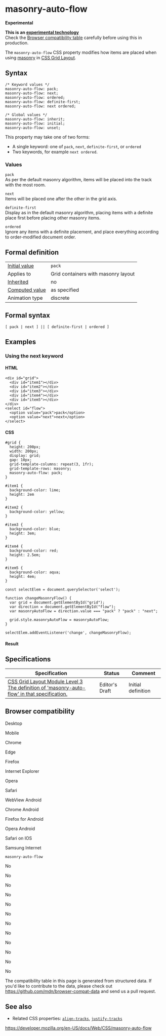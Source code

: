 # masonry-auto-flow

**Experimental**

**This is an [experimental technology](https://developer.mozilla.org/en-US/docs/MDN/Guidelines/Conventions_definitions#experimental)**  
Check the [Browser compatibility table](#browser_compatibility) carefully before using this in production.

The `masonry-auto-flow` CSS property modifies how items are placed when using [masonry](css_grid_layout/masonry_layout) in [CSS Grid Layout](css_grid_layout).

## Syntax

    /* Keyword values */
    masonry-auto-flow: pack;
    masonry-auto-flow: next;
    masonry-auto-flow: ordered;
    masonry-auto-flow: definite-first;
    masonry-auto-flow: next ordered;

    /* Global values */
    masonry-auto-flow: inherit;
    masonry-auto-flow: initial;
    masonry-auto-flow: unset;

This property may take one of two forms:

- A single keyword: one of `pack`, `next`, `definite-first`, or `ordered`
- Two keywords, for example `next ordered`.

### Values

`pack`  
As per the default masonry algorithm, items will be placed into the track with the most room.

`next`  
Items will be placed one after the other in the grid axis.

`definite-first`  
Display as in the default masonry algorithm, placing items with a definite place first before placing other masonry items.

`ordered`  
Ignore any items with a definite placement, and place everything according to order-modified document order.

## Formal definition

<table><tbody><tr class="odd"><td><a href="initial_value">Initial value</a></td><td><code>pack</code></td></tr><tr class="even"><td>Applies to</td><td>Grid containers with masonry layout</td></tr><tr class="odd"><td><a href="inheritance">Inherited</a></td><td>no</td></tr><tr class="even"><td><a href="computed_value">Computed value</a></td><td>as specified</td></tr><tr class="odd"><td>Animation type</td><td>discrete</td></tr></tbody></table>

## Formal syntax

    [ pack | next ] || [ definite-first | ordered ]

## Examples

### Using the next keyword

#### HTML

    <div id="grid">
      <div id="item1"></div>
      <div id="item2"></div>
      <div id="item3"></div>
      <div id="item4"></div>
      <div id="item5"></div>
    </div>
    <select id="flow">
      <option value="pack">pack</option>
      <option value="next">next</option>
    </select>

#### CSS

    #grid {
      height: 200px;
      width: 200px;
      display: grid;
      gap: 10px;
      grid-template-columns: repeat(3, 1fr);
      grid-template-rows: masonry;
      masonry-auto-flow: pack;
    }

    #item1 {
      background-color: lime;
      height: 2em
    }

    #item2 {
      background-color: yellow;
    }

    #item3 {
      background-color: blue;
      height: 3em;
    }

    #item4 {
      background-color: red;
      height: 2.5em;
    }

    #item5 {
      background-color: aqua;
      height: 4em;
    }

    const selectElem = document.querySelector('select');

    function changeMasonryFlow() {
      var grid = document.getElementById("grid");
      var direction = document.getElementById("flow");
      var masonryAutoFlow = direction.value === "pack" ? "pack" : "next";

      grid.style.masonryAutoFlow = masonryAutoFlow;
    }

    selectElem.addEventListener('change', changeMasonryFlow);

#### Result

## Specifications

<table><thead><tr class="header"><th>Specification</th><th>Status</th><th>Comment</th></tr></thead><tbody><tr class="odd"><td><a href="https://drafts.csswg.org/css-grid-3/#propdef-masonry-auto-flow">CSS Grid Layout Module Level 3<br />
<span class="small">The definition of 'masonry-auto-flow' in that specification.</span></a></td><td><span class="spec-ed">Editor's Draft</span></td><td>Initial definition</td></tr></tbody></table>

## Browser compatibility

Desktop

Mobile

Chrome

Edge

Firefox

Internet Explorer

Opera

Safari

WebView Android

Chrome Android

Firefox for Android

Opera Android

Safari on IOS

Samsung Internet

`masonry-auto-flow`

No

No

No

No

No

No

No

No

No

No

No

No

The compatibility table in this page is generated from structured data. If you'd like to contribute to the data, please check out <https://github.com/mdn/browser-compat-data> and send us a pull request.

## See also

- Related CSS properties: [`align-tracks`](align-tracks), [`justify-tracks`](justify-tracks)

<a href="https://developer.mozilla.org/en-US/docs/Web/CSS/masonry-auto-flow" class="_attribution-link">https://developer.mozilla.org/en-US/docs/Web/CSS/masonry-auto-flow</a>
